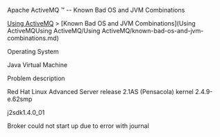Apache ActiveMQ ™ -- Known Bad OS and JVM Combinations 

[Using ActiveMQ](using-activemq.md) > [Known Bad OS and JVM Combinations](Using ActiveMQUsing ActiveMQ/Using ActiveMQ/known-bad-os-and-jvm-combinations.md)


Operating System

Java Virtual Machine

Problem description

Red Hat Linux Advanced Server release 2.1AS (Pensacola) kernel 2.4.9-e.62smp

j2sdk1.4.0_01

Broker could not start up due to error with journal


